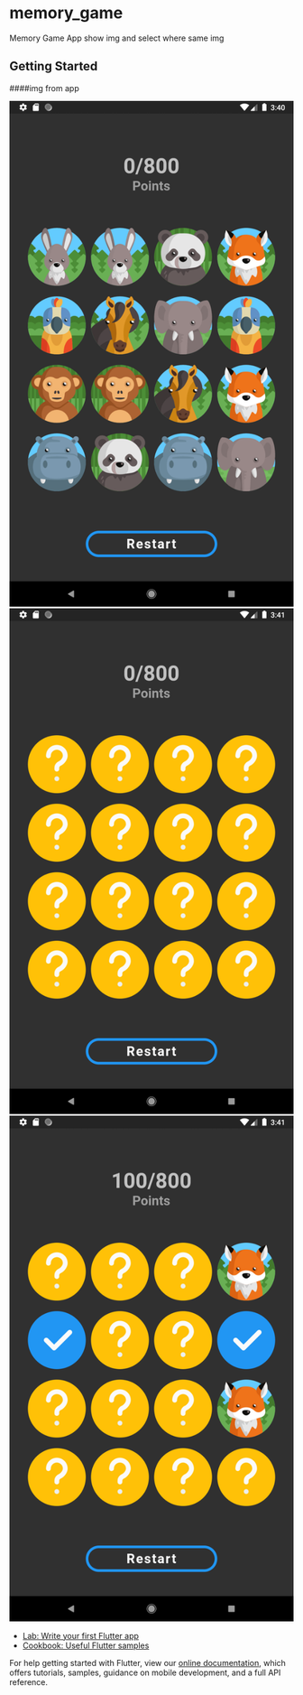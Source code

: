 # memory_game

Memory Game App show img and select where same img

## Getting Started

####img from app

![Screenshot](img_from_app/1.png)
![Screenshot](img_from_app/2.png)
![Screenshot](img_from_app/3.png)

- [Lab: Write your first Flutter app](https://flutter.dev/docs/get-started/codelab)
- [Cookbook: Useful Flutter samples](https://flutter.dev/docs/cookbook)

For help getting started with Flutter, view our
[online documentation](https://flutter.dev/docs), which offers tutorials,
samples, guidance on mobile development, and a full API reference.
